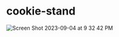 # cookie-stand

![Screen Shot 2023-09-04 at 9 32 42 PM](https://github.com/AngelTurks/cookie-stand/assets/105089577/33ba497a-e4a2-48da-b0c5-2256bdb1ebe9)
